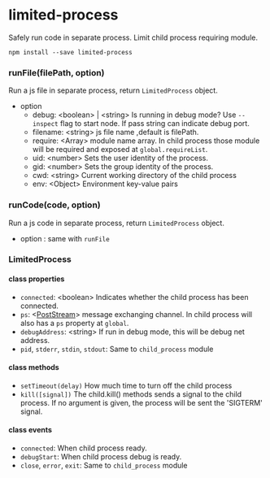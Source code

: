 # limited-process

Safely run code in separate process. Limit child process requiring module.

`npm install --save limited-process`

### runFile(filePath, option)
Run a js file in separate process, return `LimitedProcess` object.

* option
    * debug: \<boolean\> | \<string\> Is running in debug mode? Use `--inspect` flag to start node. If pass string can indicate debug port.
    * filename: \<string\> js file name ,default is filePath.
    * require: \<Array\> module name array. In child process those module will be required and exposed at `global.requireList`.
    * uid: \<number\> Sets the user identity of the process.
    * gid: \<number\> Sets the group identity of the process.
    * cwd: \<string\> Current working directory of the child process
    * env: \<Object\> Environment key-value pairs

### runCode(code, option)
Run a js code in separate process, return `LimitedProcess` object.

* option : same with `runFile`

### LimitedProcess

#### class properties
* `connected`: \<boolean\> Indicates whether the child process has been connected.
* `ps`: \<[PostStream](https://github.com/mx601595686/post-stream)\> message exchanging channel. In child process will also has a `ps` property at `global`.
* `debugAddress`: \<string\> If run in debug mode, this will be debug net address.
* `pid`, `stderr`, `stdin`, `stdout`: Same to `child_process` module

#### class methods

* `setTimeout(delay)` How much time to turn off the child process
* `kill([signal])` The child.kill() methods sends a signal to the child process. If no argument is given, the process will be sent the 'SIGTERM' signal.

#### class events

* `connected`: When child process ready.
* `debugStart`: When child process debug is ready.
* `close`, `error`, `exit`: Same to `child_process` module

